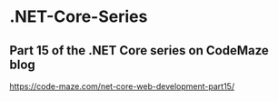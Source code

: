 # .NET-Core-Series
## Part 15 of the .NET Core series on CodeMaze blog
https://code-maze.com/net-core-web-development-part15/
